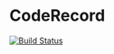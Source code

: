 # CodeRecord

[![Build Status](https://travis-ci.com/RainBowAurora/CodeRecord.svg?branch=main)](https://travis-ci.com/RainBowAurora/CodeRecord)
